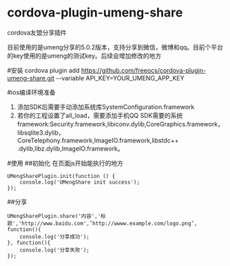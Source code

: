 # cordova-plugin-umeng-share
cordova友盟分享插件

目前使用的是umeng分享的5.0.2版本，支持分享到微信，微博和qq。目前个平台的key使用的是umeng的测试key。后续会增加修改的地方

#安装
cordova plugin add https://github.com/freeocs/cordova-plugin-umeng-share.git --variable API_KEY=YOUR_UMENG_APP_KEY 

#ios编译环境准备
1. 添加SDK后需要手动添加系统库SystemConfiguration.framework 
2. 若你的工程设置了all_load，需要添加手机QQ SDK需要的系统framework:Security.framework,libiconv.dylib,CoreGraphics.framework，libsqlite3.dylib，CoreTelephony.framework,ImageIO.framework,libstdc++
.dylib,libz.dylib,ImageIO.framework。

#使用
##初始化
在页面js开始能执行的地方
```
UMengSharePlugin.init(function () {
	console.log('UMengShare init success');
});
```

##分享
```
UMengSharePlugin.share('内容','标题','http://www.baidu.com',’http://wwww.example.com/logo.png’, function(){
    console.log('分享成功');
}, function(){
    console.log('分享失败');
});

```